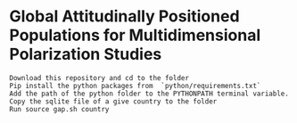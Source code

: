 # Global Attitudinally Positioned Populations for Multidimensional Polarization Studies


 
```
Download this repository and cd to the folder
Pip install the python packages from  `python/requirements.txt`
Add the path of the python folder to the PYTHONPATH terminal variable.
Copy the sqlite file of a give country to the folder
Run source gap.sh country
```
